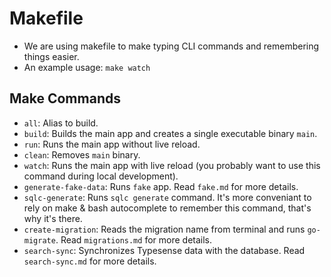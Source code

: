 # Makefile

- We are using makefile to make typing CLI commands and remembering things easier.
- An example usage: `make watch`

## Make Commands

- `all`: Alias to build.
- `build`: Builds the main app and creates a single executable binary `main`.
- `run`: Runs the main app without live reload.
- `clean`: Removes `main` binary.
- `watch`: Runs the main app with live reload (you probably want to use this command during local development).
- `generate-fake-data`: Runs `fake` app. Read `fake.md` for more details.
- `sqlc-generate`: Runs `sqlc generate` command. It's more conveniant to rely on make & bash autocomplete to remember this command, that's why it's there.
- `create-migration`: Reads the migration name from terminal and runs `go-migrate`. Read `migrations.md` for more details.
- `search-sync`: Synchronizes Typesense data with the database. Read `search-sync.md` for more details.

